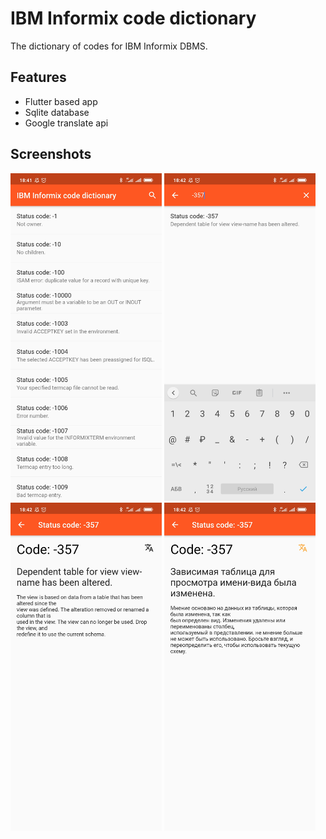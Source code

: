 # IBM Informix code dictionary

The dictionary of codes for IBM Informix DBMS.

## Features
 - Flutter based app
 - Sqlite database
 - Google translate api

## Screenshots

<div>
 <img width="48%" alt="Screenshot 1" src="https://github.com/evg4b/ibm_informix_code_dictionary/raw/master/assets/Screenshot_1.jpg" />
 <img width="48%" alt="Screenshot 2" src="https://github.com/evg4b/ibm_informix_code_dictionary/raw/master/assets/Screenshot_2.jpg" />
</div>
<div>
 <img width="48%" alt="Screenshot 3" src="https://github.com/evg4b/ibm_informix_code_dictionary/raw/master/assets/Screenshot_3.jpg">
 <img width="48%" alt="Screenshot 4" src="https://github.com/evg4b/ibm_informix_code_dictionary/raw/master/assets/Screenshot_4.jpg">
</div>